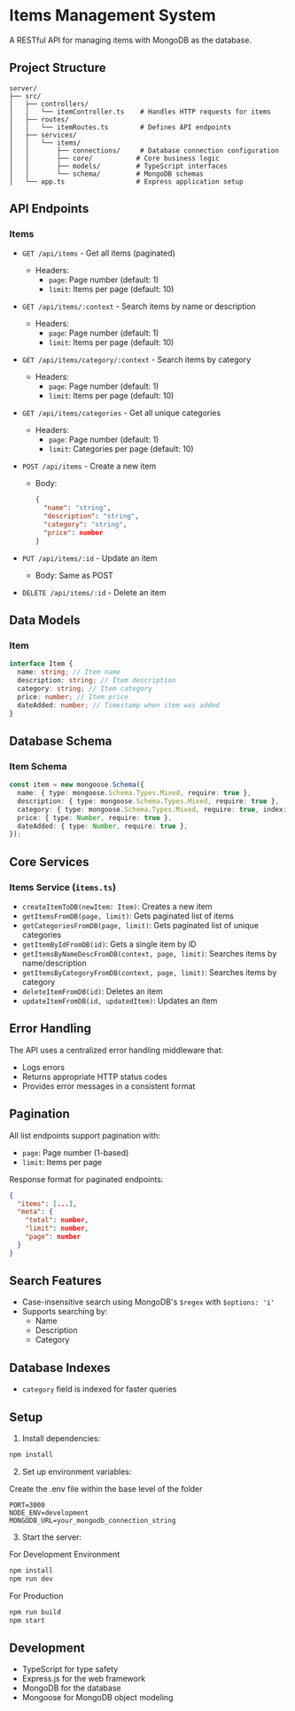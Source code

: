 # Items Management System

A RESTful API for managing items with MongoDB as the database.

## Project Structure

```
server/
├── src/
│   ├── controllers/
│   │   └── itemController.ts    # Handles HTTP requests for items
│   ├── routes/
│   │   └── itemRoutes.ts        # Defines API endpoints
│   ├── services/
│   │   └── items/
│   │       ├── connections/     # Database connection configuration
│   │       ├── core/           # Core business logic
│   │       ├── models/         # TypeScript interfaces
│   │       └── schema/         # MongoDB schemas
│   └── app.ts                  # Express application setup
```

## API Endpoints

### Items

- `GET /api/items` - Get all items (paginated)

  - Headers:
    - `page`: Page number (default: 1)
    - `limit`: Items per page (default: 10)

- `GET /api/items/:context` - Search items by name or description

  - Headers:
    - `page`: Page number (default: 1)
    - `limit`: Items per page (default: 10)

- `GET /api/items/category/:context` - Search items by category

  - Headers:
    - `page`: Page number (default: 1)
    - `limit`: Items per page (default: 10)

- `GET /api/items/categories` - Get all unique categories

  - Headers:
    - `page`: Page number (default: 1)
    - `limit`: Categories per page (default: 10)

- `POST /api/items` - Create a new item

  - Body:
    ```json
    {
      "name": "string",
      "description": "string",
      "category": "string",
      "price": number
    }
    ```

- `PUT /api/items/:id` - Update an item

  - Body: Same as POST

- `DELETE /api/items/:id` - Delete an item

## Data Models

### Item

```typescript
interface Item {
  name: string; // Item name
  description: string; // Item description
  category: string; // Item category
  price: number; // Item price
  dateAdded: number; // Timestamp when item was added
}
```

## Database Schema

### Item Schema

```typescript
const item = new mongoose.Schema({
  name: { type: mongoose.Schema.Types.Mixed, require: true },
  description: { type: mongoose.Schema.Types.Mixed, require: true },
  category: { type: mongoose.Schema.Types.Mixed, require: true, index: true },
  price: { type: Number, require: true },
  dateAdded: { type: Number, require: true },
});
```

## Core Services

### Items Service (`items.ts`)

- `createItemToDB(newItem: Item)`: Creates a new item
- `getItemsFromDB(page, limit)`: Gets paginated list of items
- `getCategoriesFromDB(page, limit)`: Gets paginated list of unique categories
- `getItemByIdFromDB(id)`: Gets a single item by ID
- `getItemsByNameDescFromDB(context, page, limit)`: Searches items by name/description
- `getItemsByCategoryFromDB(context, page, limit)`: Searches items by category
- `deleteItemFromDB(id)`: Deletes an item
- `updateItemFromDB(id, updatedItem)`: Updates an item

## Error Handling

The API uses a centralized error handling middleware that:

- Logs errors
- Returns appropriate HTTP status codes
- Provides error messages in a consistent format

## Pagination

All list endpoints support pagination with:

- `page`: Page number (1-based)
- `limit`: Items per page

Response format for paginated endpoints:

```json
{
  "items": [...],
  "meta": {
    "total": number,
    "limit": number,
    "page": number
  }
}
```

## Search Features

- Case-insensitive search using MongoDB's `$regex` with `$options: 'i'`
- Supports searching by:
  - Name
  - Description
  - Category

## Database Indexes

- `category` field is indexed for faster queries

## Setup

1. Install dependencies:

```bash
npm install
```

2. Set up environment variables:

Create the .env file within the base level of the folder

```env
PORT=3000
NODE_ENV=development
MONGODB_URL=your_mongodb_connection_string
```

3. Start the server:

For Development Environment

```bash
npm install
npm run dev
```

For Production

```bash
npm run build
npm start
```

## Development

- TypeScript for type safety
- Express.js for the web framework
- MongoDB for the database
- Mongoose for MongoDB object modeling

